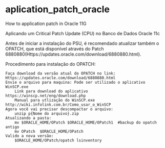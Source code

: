 # aplication_patch_oracle
How to application patch in Oracle 11G

Aplicando um Critical Patch Update (CPU) no Banco de Dados Oracle 11c

Antes de iniciar a instalação do PSU, é recomendado atualizar também o OPATCH, que está disponível através do Patch 6880880(Https://updates.oracle.com/download/6880880.html). 

Procedimento para instalação do OPATCH:

	Faça download da versão atual do OPATCH no link: Https://updates.oracle.com/download/6880880.html
	Envie o arquivo para maquina: Pode ser utilizado o aplicativo  WinSCP.exe 
		Link para download do aplicativo https://winscp.net/eng/download.php
		Manual para utlização do WinSCP.exe http://wiki.infolink.com.br/Como_usar_o_WinSCP
	Agora você vai precisar descompactar o arquivo:
		unzip p{Nome do arquivo}.zip
	Atualizando a pasta:
		mv $ORACLE_HOME/OPatch $ORACLE_HOME/OPatch1  #backup do opatch antigo
		mv OPatch  $ORACLE_HOME/OPatch
	Valido a nova versão:
		$ORACLE_HOME/OPatch/opatch lsinventory
